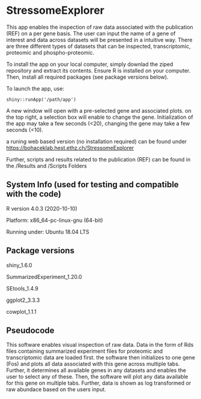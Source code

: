 # StressomeExplorer

This app enables the inspection of raw data associated with the publication (REF) on a per gene basis.
The user can input the name of a gene of interest and data across datasets will be presented in a intuitive way.
There are three different types of datasets that can be inspected, transcriptomic, proteomic and phospho-proteomic.

To install the app on your local computer, simply downlad the ziped repository and extract its contents. Ensure R is installed on your computer. Then, install all required packages (see package versions below).

To launch the app, use:
```{r}
shiny::runApp('/path/app')
```

A new window will open with a pre-selected gene and associated plots. on the top right, a selection box will enable to change the gene. Initialization of the app may take a few seconds (<20), changing the gene may take a few seconds (<10).

a runing web based version (no installation required) can be found under https://bohaceklab.hest.ethz.ch/StressomeExplorer

Further, scripts and results related to the publication (REF) can be found in the /Results and /Scripts Folders

## System Info (used for testing and compatible with the code)

R version 4.0.3 (2020-10-10)

Platform: x86_64-pc-linux-gnu (64-bit)

Running under: Ubuntu 18.04 LTS

## Package versions

shiny_1.6.0

SummarizedExperiment_1.20.0

SEtools_1.4.9

ggplot2_3.3.3

cowplot_1.1.1

## Pseudocode

This software enables visual inspection of raw data. Data in the form of Rds files containing summarized experiment files for proteomic and transcriptomic data are loaded first. the software then initializes to one gene (Fos) and plots all data associated with this gene across multiple tabs. Further, it determines all available genes in any datasets and enables the user to select any of these. Then, the software will plot any data available for this gene on multiple tabs. Further, data is shown as log transformed or raw abundace based on the users input.
